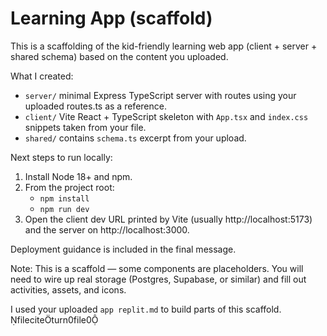 # Learning App (scaffold)

This is a scaffolding of the kid-friendly learning web app (client + server + shared schema) based on the content you uploaded.

What I created:
- `server/` minimal Express TypeScript server with routes using your uploaded routes.ts as a reference.
- `client/` Vite React + TypeScript skeleton with `App.tsx` and `index.css` snippets taken from your file.
- `shared/` contains `schema.ts` excerpt from your upload.

Next steps to run locally:
1. Install Node 18+ and npm.
2. From the project root:
   - `npm install`
   - `npm run dev`
3. Open the client dev URL printed by Vite (usually http://localhost:5173) and the server on http://localhost:3000.

Deployment guidance is included in the final message.

Note: This is a scaffold — some components are placeholders. You will need to wire up real storage (Postgres, Supabase, or similar) and fill out activities, assets, and icons.

I used your uploaded `app replit.md` to build parts of this scaffold. fileciteturn0file0
